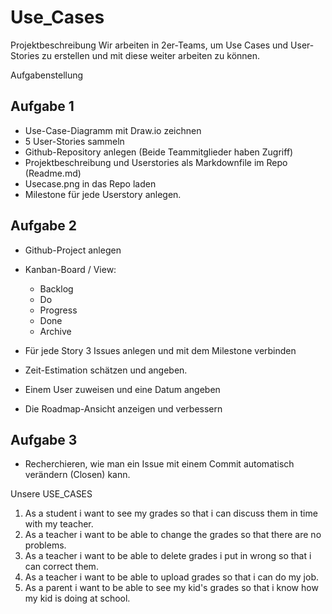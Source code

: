 # Use_Cases
Projektbeschreibung
Wir arbeiten in 2er-Teams, um Use Cases und User-Stories zu erstellen und mit diese weiter arbeiten zu können.

Aufgabenstellung
## Aufgabe 1

* Use-Case-Diagramm mit Draw.io zeichnen
* 5 User-Stories sammeln
* Github-Repository anlegen (Beide Teammitglieder haben Zugriff)
* Projektbeschreibung und Userstories als Markdownfile im Repo (Readme.md)
* Usecase.png in das Repo laden
* Milestone für jede Userstory anlegen.


## Aufgabe 2

* Github-Project anlegen 
* Kanban-Board / View:
     * Backlog
     * Do
     * Progress
     * Done
     * Archive

* Für jede Story 3 Issues anlegen und mit dem Milestone verbinden
* Zeit-Estimation schätzen und angeben.
* Einem User zuweisen und eine Datum angeben
* Die Roadmap-Ansicht anzeigen und verbessern




## Aufgabe 3

* Recherchieren, wie man ein Issue mit einem Commit automatisch verändern (Closen) kann.


Unsere USE_CASES


1. As a student i want to see my grades so that i can discuss them in time with my teacher.
2. As a teacher i want to be able to change the grades so that there are no problems.
3. As a teacher i want to be able to delete grades i put in wrong so that i can correct them.
4. As a teacher i want to be able to upload grades so that i can do my job.
5. As a parent i want to be able to see my kid's grades so that i know how my kid is doing at school.
